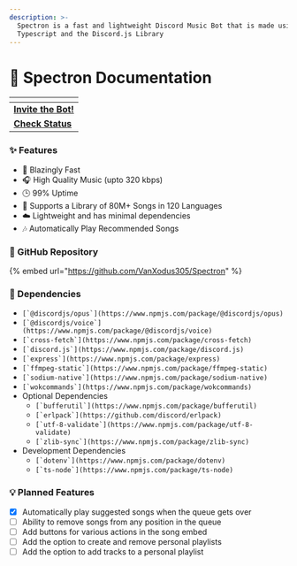 ```yaml
---
description: >-
  Spectron is a fast and lightweight Discord Music Bot that is made using
  Typescript and the Discord.js Library
---
```


# 📖 Spectron Documentation

<table data-card-size="large" data-view="cards"><thead><tr><th></th></tr></thead><tbody><tr><td><strong></strong><a href="https://discord.com/api/oauth2/authorize?client_id=775370551840997376&#x26;permissions=279214115840&#x26;scope=bot%20applications.commands"><strong>Invite the Bot!</strong></a><strong></strong></td></tr><tr><td><strong></strong><a href="https://status.spectron.tk/"><strong>Check Status</strong></a></td></tr></tbody></table>

### ✨ Features

* 🚀 Blazingly Fast
* 🎧 High Quality Music (upto 320 kbps)
* 🕒 99% Uptime
* 🎵 Supports a Library of 80M+ Songs in 120 Languages
* ☁️ Lightweight and has minimal dependencies
* 🎶 Automatically Play Recommended Songs



### 📂 GitHub Repository

{% embed url="https://github.com/VanXodus305/Spectron" %}

### 🚧 Dependencies

* ``[`@discordjs/opus`](https://www.npmjs.com/package/@discordjs/opus)``
* ``[`@discordjs/voice`](https://www.npmjs.com/package/@discordjs/voice)``
* ``[`cross-fetch`](https://www.npmjs.com/package/cross-fetch)``
* ``[`discord.js`](https://www.npmjs.com/package/discord.js)``
* ``[`express`](https://www.npmjs.com/package/express)``
* ``[`ffmpeg-static`](https://www.npmjs.com/package/ffmpeg-static)``
* ``[`sodium-native`](https://www.npmjs.com/package/sodium-native)``
* ``[`wokcommands`](https://www.npmjs.com/package/wokcommands)``
* Optional Dependencies
  * ``[`bufferutil`](https://www.npmjs.com/package/bufferutil)``
  * ``[`erlpack`](https://github.com/discord/erlpack)``
  * ``[`utf-8-validate`](https://www.npmjs.com/package/utf-8-validate)``
  * ``[`zlib-sync`](https://www.npmjs.com/package/zlib-sync)``
* Development Dependencies
  * ``[`dotenv`](https://www.npmjs.com/package/dotenv)``
  * ``[`ts-node`](https://www.npmjs.com/package/ts-node)``

###

### 💡 Planned Features

* [x] Automatically play suggested songs when the queue gets over
* [ ] Ability to remove songs from any position in the queue
* [ ] Add buttons for various actions in the song embed
* [ ] Add the option to create and remove personal playlists
* [ ] Add the option to add tracks to a personal playlist
